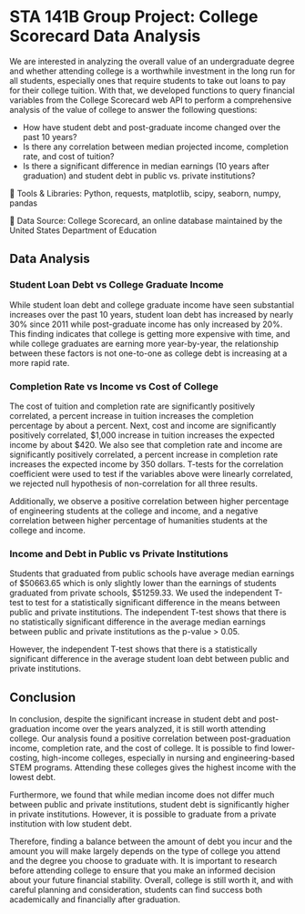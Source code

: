 # STA 141B Group Project: College Scorecard Data Analysis

We are interested in analyzing the overall value of an undergraduate degree and whether attending college is a worthwhile investment in the long run for all students, especially ones that require students to take out loans to pay for their college tuition. With that, we developed functions to query financial variables from the College Scorecard web API to perform a comprehensive analysis of the value of college to answer the following questions:

* How have student debt and post-graduate income changed over the past 10 years?
* Is there any correlation between median projected income, completion rate, and cost of tuition?
* Is there a significant difference in median earnings (10 years after graduation) and student debt in public vs. private institutions?

:robot: Tools & Libraries: Python, requests, matplotlib, scipy, seaborn, numpy, pandas

:robot: Data Source: College Scorecard, an online database maintained by the United States Department of Education

## Data Analysis
### Student Loan Debt vs College Graduate Income

While student loan debt and college graduate income have seen substantial increases over the past 10 years, student loan debt has increased by nearly 30% since 2011 while post-graduate income has only increased by 20%. This finding indicates that college is getting more expensive with time, and while college graduates are earning more year-by-year, the relationship between these factors is not one-to-one as college debt is increasing at a more rapid rate.

### Completion Rate vs Income vs Cost of College

The cost of tuition and completion rate are significantly positively correlated, a percent increase in tuition increases the completion percentage by about a percent. Next, cost and income are significantly positively correlated, $1,000 increase in tuition increases the expected income by about $420. We also see that completion rate and income are significantly positively correlated, a percent increase in completion rate increases the expected income by 350 dollars. T-tests for the correlation coefficient were used to test if the variables above were linearly correlated, we rejected null hypothesis of non-correlation for all three results.
 
Additionally, we observe a positive correlation between higher percentage of engineering students at the college and income, and a negative correlation between higher percentage of humanities students at the college and income.

### Income and Debt in Public vs Private Institutions

Students that graduated from public schools have average median earnings of $50663.65 which is only slightly lower than the earnings of students graduated from private schools, $51259.33. We used the independent T-test to test for a statistically significant difference in the means between public and private institutions. The independent T-test shows that there is no statistically significant difference in the average median earnings between public and private institutions as the p-value > 0.05.

However, the independent T-test shows that there is a statistically significant difference in the average student loan debt between public and private institutions.

## Conclusion

In conclusion, despite the significant increase in student debt and post-graduation income over the years analyzed, it is still worth attending college. Our analysis found a positive correlation between post-graduation income, completion rate, and the cost of college. It is possible to find lower-costing, high-income colleges, especially in nursing and engineering-based STEM programs. Attending these colleges gives the highest income with the lowest debt.

Furthermore, we found that while median income does not differ much between public and private institutions, student debt is significantly higher in private institutions. However, it is possible to graduate from a private institution with low student debt.

Therefore, finding a balance between the amount of debt you incur and the amount you will make largely depends on the type of college you attend and the degree you choose to graduate with. It is important to research before attending college to ensure that you make an informed decision about your future financial stability. Overall, college is still worth it, and with careful planning and consideration, students can find success both academically and financially after graduation.
